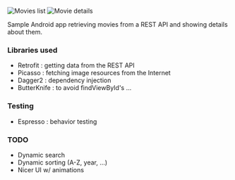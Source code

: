 ![Movies list](http://i.imgur.com/HVG74Wql.jpg)
![Movie details](http://i.imgur.com/sixPA2Xl.jpg)

Sample Android app retrieving movies from a REST API and showing details about them.

### Libraries used

* Retrofit : getting data from the REST API
* Picasso : fetching image resources from the Internet
* Dagger2 : dependency injection
* ButterKnife : to avoid findViewById's ...

### Testing

* Espresso : behavior testing

### TODO

* Dynamic search
* Dynamic sorting (A-Z, year, ...)
* Nicer UI w/ animations